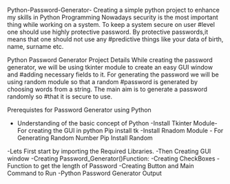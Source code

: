 Python-Password-Generator-
Creating a simple python project to enhance my skills in Python Programming
Nowadays security is the most important thing while working on a system. To keep a system secure on user #level one should use highly protective password. By protective passwords,it means that one should not use any #predictive things like your data of birth, name, surname etc.

Python Password Generator Project Details
While creating the password generator, we will be using tkinter module to create an easy GUI window and #adding necessary fields to it. For generating the password we will be using random module so that a random #password is generated by choosing words from a string. The main aim is to generate a password randomly so #that it is secure to use. 

Prerequistes for Password Generator using Python 

- Understanding of the basic concept of Python 
-Install Tkinter Module- For creating the GUI in python
Pip install tk 
-Install Rnadom Module - For Generating Random Number 
Pip Install Random 


-Lets First start by importing the Required Libraries. 
-Then Creating GUI window 
-Creating Password_Generator()Function:
-Creating CheckBoxes 
-Function to get the length of Password 
-Creating Button and Main Command to Run
-Python Password Generator Output 

